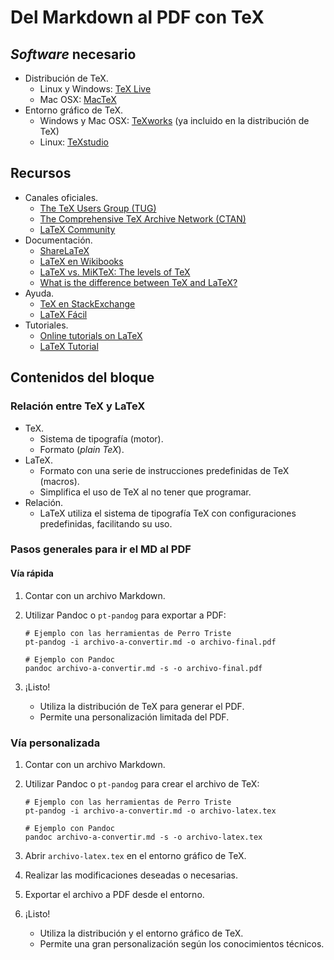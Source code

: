 # Del Markdown al PDF con TeX

## *Software* necesario

* Distribución de TeX.
	* Linux y Windows: [TeX Live](https://www.tug.org/texlive/)
	* Mac OSX: [MacTeX](https://www.tug.org/mactex/)
* Entorno gráfico de TeX.
	* Windows y Mac OSX: [TeXworks](https://www.tug.org/texworks/) (ya incluido en la distribución de TeX)
	* Linux: [TeXstudio](http://texstudio.sourceforge.net/)

## Recursos

* Canales oficiales.
	* [The TeX Users Group (TUG)](https://www.tug.org/)
	* [The Comprehensive TeX Archive Network (CTAN)](https://ctan.org/)
	* [LaTeX Community](http://latex.org/forum/)
* Documentación.
	* [ShareLaTeX](https://es.sharelatex.com/learn)
	* [LaTeX en Wikibooks](https://en.wikibooks.org/wiki/LaTeX)
	* [LaTeX vs. MiKTeX: The levels of TeX](https://www.tug.org/levels.html)
	* [What is the difference between TeX and LaTeX?](https://tex.stackexchange.com/questions/49/what-is-the-difference-between-tex-and-latex#85)
* Ayuda.
	* [TeX en StackExchange](https://tex.stackexchange.com/)
	* [LaTeX Fácil](http://nokyotsu.com/latex/)
* Tutoriales.
	* [Online tutorials on LaTeX](http://tug.org.in/tutorials.html)
	* [LaTeX Tutorial](https://www.latex-tutorial.com/tutorials/)

## Contenidos del bloque

### Relación entre TeX y LaTeX

* TeX.
	* Sistema de tipografía (motor).
	* Formato (*plain TeX*).
* LaTeX.
	* Formato con una serie de instrucciones predefinidas de TeX (macros).
	* Simplifica el uso de TeX al no tener que programar.
* Relación.
	* LaTeX utiliza el sistema de tipografía TeX con configuraciones predefinidas,
  facilitando su uso.
  
### Pasos generales para ir el MD al PDF

#### Vía rápida

1. Contar con un archivo Markdown.
2. Utilizar Pandoc o `pt-pandog` para exportar a PDF:

    ```
    # Ejemplo con las herramientas de Perro Triste
    pt-pandog -i archivo-a-convertir.md -o archivo-final.pdf
   
    # Ejemplo con Pandoc
    pandoc archivo-a-convertir.md -s -o archivo-final.pdf
    ```
  
3. ¡Listo!
    * Utiliza la distribución de TeX para generar el PDF.
    * Permite una personalización limitada del PDF.
  
### Vía personalizada

1. Contar con un archivo Markdown.
2. Utilizar Pandoc o `pt-pandog` para crear el archivo de TeX:

    ```
    # Ejemplo con las herramientas de Perro Triste
    pt-pandog -i archivo-a-convertir.md -o archivo-latex.tex
   
    # Ejemplo con Pandoc
    pandoc archivo-a-convertir.md -s -o archivo-latex.tex
    ```
3. Abrir `archivo-latex.tex` en el entorno gráfico de TeX.
4. Realizar las modificaciones deseadas o necesarias.
5. Exportar el archivo a PDF desde el entorno.
6. ¡Listo!
    * Utiliza la distribución y el entorno gráfico de TeX.
    * Permite una gran personalización según los conocimientos técnicos.
